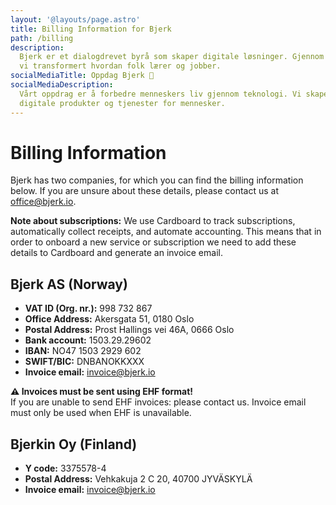 ```yaml
---
layout: '@layouts/page.astro'
title: Billing Information for Bjerk
path: /billing
description:
  Bjerk er et dialogdrevet byrå som skaper digitale løsninger. Gjennom 14 år har
  vi transformert hvordan folk lærer og jobber.
socialMediaTitle: Oppdag Bjerk 🌳
socialMediaDescription:
  Vårt oppdrag er å forbedre menneskers liv gjennom teknologi. Vi skaper
  digitale produkter og tjenester for mennesker.
---
```


# Billing Information

Bjerk has two companies, for which you can find the billing information below.
If you are unsure about these details, please contact us at
[office@bjerk.io](mailto:office@bjerk.io).

**Note about subscriptions:** We use Cardboard to track subscriptions,
automatically collect receipts, and automate accounting. This means that in
order to onboard a new service or subscription we need to add these details to
Cardboard and generate an invoice email.

## Bjerk AS (Norway)

- **VAT ID (Org. nr.):** 998 732 867
- **Office Address:** Akersgata 51, 0180 Oslo
- **Postal Address:** Prost Hallings vei 46A, 0666 Oslo
- **Bank account:** 1503.29.29602
- **IBAN:** NO47 1503 2929 602
- **SWIFT/BIC:** DNBANOKKXXX
- **Invoice email:** invoice@bjerk.io

**⚠️ Invoices must be sent using EHF format!**  
If you are unable to send EHF invoices: please contact us. Invoice email must
only be used when EHF is unavailable.

## Bjerkin Oy (Finland)

- **Y code:** 3375578-4
- **Postal Address:** Vehkakuja 2 C 20, 40700 JYVÄSKYLÄ
- **Invoice email:** invoice@bjerk.io
